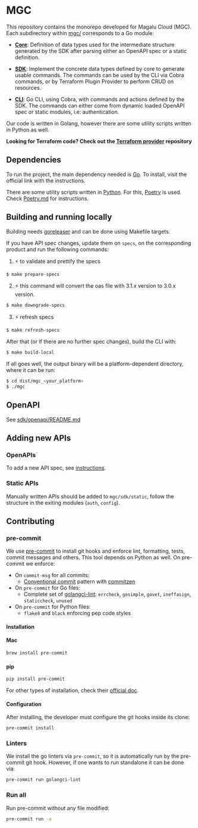 # MGC

This repository contains the monorepo developed for Magalu Cloud (MGC). Each subdirectory within [mgc/](./mgc) corresponds to a Go module:

- **[Core](./mgc/core)**: Definition of data types used for the intermediate
  structure generated by the SDK after parsing either an OpenAPI spec or a static
  definition.

- **[SDK](./mgc/sdk/)**: Implement the concrete data types defined by core
  to generate usable commands. The commands can be used by the CLI via Cobra commands, or
  by Terraform Plugin Provider to perform CRUD on resources.

- **[CLI](./mgc/cli)**: Go CLI, using Cobra, with commands and actions defined by
  the SDK. The commands can either come from dynamic loaded OpenAPI spec or static
  modules, i.e: authentication.

Our code is written in Golang, however there are some utility scripts written
in Python as well.

**Looking for Terraform code? Check out the [Terraform provider](https://github.com/MagaluCloud/terraform-provider-mgc) repository**

## Dependencies

To run the project, the main dependency needed is [Go](https://go.dev/dl/). To
install, visit the official link with the instructions.

There are some utility scripts written in [Python](https://www.python.org/downloads/).
For this, [Poetry](https://python-poetry.org/) is used. Check [Poetry.md](Poetry.md) for instructions.

## Building and running locally

Building needs [goreleaser](https://goreleaser.com/install/) and can be done using Makefile targets.

If you have API spec changes, update them on `specs`, on the corresponding product and run the following commands:

1. :zap: to validate and prettify the specs
```bash
$ make prepare-specs
```

2. :zap: this command will convert the oas file with 3.1.x version to 3.0.x version.
```bash
$ make downgrade-specs
```

3. :zap: refresh specs
```bash
$ make refresh-specs
```

After that (or if there are no further spec changes), build the CLI with:

```bash
$ make build-local
```

If all goes well, the output binary will be a platform-dependent directory, where it can be run:

```bash
$ cd dist/mgc_<your_platform>
$ ./mgc
```

## OpenAPI

See [sdk/openapi/README.md](./mgc/sdk/openapi/README.md)

## Adding new APIs

### OpenAPIs

To add a new API spec, see [instructions](ADD_NEW_API.md).

### Static APIs

Manually written APIs should be added to `mgc/sdk/static`, follow the
structure in the exiting modules (`auth`, `config`).

## Contributing

### pre-commit

We use [pre-commit](https://pre-commit.com/) to install git hooks and enforce
lint, formatting, tests, commit messages and others. This tool depends on
Python as well. On pre-commit we enforce:

- On `commit-msg` for all commits:
  - [Conventional commit](https://www.conventionalcommits.org/en/v1.0.0/) pattern
    with [commitzen](https://github.com/commitizen/cz-cli)
- On `pre-commit` for Go files:
  - Complete set of [golangci-lint](https://golangci-lint.run/): `errcheck`,
    `gosimple`, `govet`, `ineffasign`, `staticcheck`, `unused`
- On `pre-commit` for Python files:
  - `flake8` and `black` enforcing pep code styles

#### Installation

#### Mac

```sh
brew install pre-commit
```

#### pip

```sh
pip install pre-commit
```

For other types of installation, check their
[official doc](https://pre-commit.com/#install).

#### Configuration

After installing, the developer must configure the git hooks inside its clone:

```sh
pre-commit install
```

### Linters

We install the go linters via `pre-commit`, so it is automatically run by the
pre-commit git hook. However, if one wants to run standalone it can be done via:

```sh
pre-commit run golangci-lint
```

### Run all

Run pre-commit without any file modified:

```sh
pre-commit run -a
```
